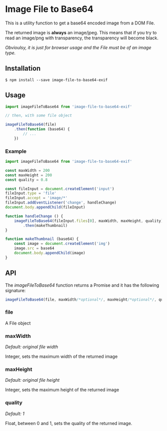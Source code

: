 # Image File to Base64

This is a utility function to get a base64 encoded image from a DOM File.

The returned image is **always** an image/jpeg. This means that if you try to read an image/png with transparency, the transparency will become black.

*Obvioulsy, it is just for browser usage and the File must be of an image type.*

## Installation

```
$ npm install --save image-file-to-base64-exif
```

## Usage

```javascript
import imageFileToBase64 from 'image-file-to-base64-exif'

// then, with some file object

imageFileToBase64(file)
    .then(function (base64) {
        // ...
    })
```

### Example

```javascript
import imageFileToBase64 from 'image-file-to-base64-exif'

const maxWidth = 200
const maxHeight = 200
const quality = 0.8

const fileInput = document.createElement('input')
fileInput.type = 'file'
fileInput.accept = 'image/*'
fileInput.addEventListener('change', handleChange)
document.body.appendChild(fileInput)

function handleChange () {
    imageFileToBase64(fileInput.files[0], maxWidth, maxHeight, quality)
        .then(makeThumbnail)
}

function makeThumbnail (base64) {
    const image = document.createElement('img')
    image.src = base64
    document.body.appendChild(image)
}
```

## API

The *imageFileToBase64* function returns a Promise and it has the following signature:

```javascript
imageFileToBase64(file, maxWidth/*optional*/, maxHeight/*optional*/, quality/*optional*/)
```

### file

 A File object

### maxWidth

*Default: original file width*

Integer, sets the maximum width of the returned image

### maxHeight

*Default: original file height*

Integer, sets the maximum height of the returned image

### quality

*Default: 1*

Float, between 0 and 1, sets the quality of the returned image.
